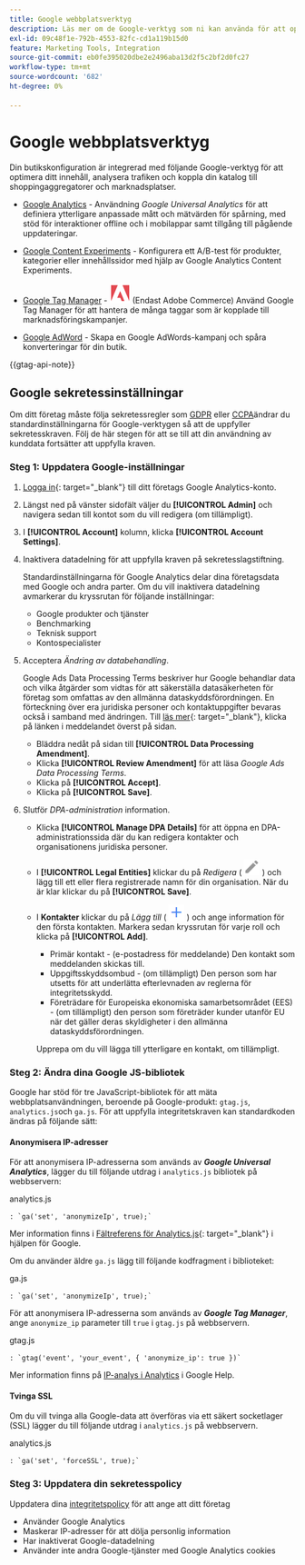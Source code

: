 ```yaml
---
title: Google webbplatsverktyg
description: Läs mer om de Google-verktyg som ni kan använda för att optimera ert innehåll, analysera trafiken och koppla samman er katalog med shoppingaggregatorer och marknadsplatser.
exl-id: 09c48f1e-792b-4553-82fc-cd1a119b15d0
feature: Marketing Tools, Integration
source-git-commit: eb0fe395020dbe2e2496aba13d2f5c2bf2d0fc27
workflow-type: tm+mt
source-wordcount: '682'
ht-degree: 0%

---
```


# Google webbplatsverktyg

Din butikskonfiguration är integrerad med följande Google-verktyg för att optimera ditt innehåll, analysera trafiken och koppla din katalog till shoppingaggregatorer och marknadsplatser.

- [Google Analytics](google-analytics.md) - Användning _Google Universal Analytics_ för att definiera ytterligare anpassade mått och mätvärden för spårning, med stöd för interaktioner offline och i mobilappar samt tillgång till pågående uppdateringar.

- [Google Content Experiments](google-content-experiments.md) - Konfigurera ett A/B-test för produkter, kategorier eller innehållssidor med hjälp av Google Analytics Content Experiments.

- [Google Tag Manager](google-tag-manager.md) - ![Adobe Commerce](../assets/adobe-logo.svg) (Endast Adobe Commerce) Använd Google Tag Manager för att hantera de många taggar som är kopplade till marknadsföringskampanjer.

- [Google AdWord](google-adwords.md) - Skapa en Google AdWords-kampanj och spåra konverteringar för din butik.

{{gtag-api-note}}

## Google sekretessinställningar

Om ditt företag måste följa sekretessregler som [GDPR](../getting-started/compliance-gdpr.md) eller [CCPA](../getting-started/compliance-ccpa.md)ändrar du standardinställningarna för Google-verktygen så att de uppfyller sekretesskraven. Följ de här stegen för att se till att din användning av kunddata fortsätter att uppfylla kraven.

### Steg 1: Uppdatera Google-inställningar

1. [Logga in][1]{: target=&quot;_blank&quot;} till ditt företags Google Analytics-konto.

1. Längst ned på vänster sidofält väljer du **[!UICONTROL Admin]** och navigera sedan till kontot som du vill redigera (om tillämpligt).

1. I **[!UICONTROL Account]** kolumn, klicka **[!UICONTROL Account Settings]**.

1. Inaktivera datadelning för att uppfylla kraven på sekretesslagstiftning.

   Standardinställningarna för Google Analytics delar dina företagsdata med Google och andra parter. Om du vill inaktivera datadelning avmarkerar du kryssrutan för följande inställningar:

   - Google produkter och tjänster
   - Benchmarking
   - Teknisk support
   - Kontospecialister

1. Acceptera _Ändring av databehandling_.

   Google Ads Data Processing Terms beskriver hur Google behandlar data och vilka åtgärder som vidtas för att säkerställa datasäkerheten för företag som omfattas av den allmänna dataskyddsförordningen. En förteckning över era juridiska personer och kontaktuppgifter bevaras också i samband med ändringen. Till [läs mer][2]{: target=&quot;_blank&quot;}, klicka på länken i meddelandet överst på sidan.

   - Bläddra nedåt på sidan till **[!UICONTROL Data Processing Amendment]**.
   - Klicka **[!UICONTROL Review Amendment]** för att läsa _Google Ads Data Processing Terms_.
   - Klicka på **[!UICONTROL Accept]**.
   - Klicka på **[!UICONTROL Save]**.

1. Slutför _DPA-administration_ information.

   - Klicka **[!UICONTROL Manage DPA Details]** för att öppna en DPA-administrationssida där du kan redigera kontakter och organisationens juridiska personer.

   - I **[!UICONTROL Legal Entities]** klickar du på _Redigera_ ( ![Google redigeringsikon](./assets/google-icon-edit.png) ) och lägg till ett eller flera registrerade namn för din organisation. När du är klar klickar du på **[!UICONTROL Save]**.

   - I **Kontakter** klickar du på _Lägg till_ ( ![Google-ikon](./assets/google-icon-add.png) ) och ange information för den första kontakten. Markera sedan kryssrutan för varje roll och klicka på **[!UICONTROL Add]**.

      - Primär kontakt - (e-postadress för meddelande) Den kontakt som meddelanden skickas till.
      - Uppgiftsskyddsombud - (om tillämpligt) Den person som har utsetts för att underlätta efterlevnaden av reglerna för integritetsskydd.
      - Företrädare för Europeiska ekonomiska samarbetsområdet (EES) - (om tillämpligt) den person som företräder kunder utanför EU när det gäller deras skyldigheter i den allmänna dataskyddsförordningen.

     Upprepa om du vill lägga till ytterligare en kontakt, om tillämpligt.

### Steg 2: Ändra dina Google JS-bibliotek

Google har stöd för tre JavaScript-bibliotek för att mäta webbplatsanvändningen, beroende på Google-produkt: `gtag.js`, `analytics.js`och `ga.js`. För att uppfylla integritetskraven kan standardkoden ändras på följande sätt:

#### Anonymisera IP-adresser

För att anonymisera IP-adresserna som används av **_Google Universal Analytics_**, lägger du till följande utdrag i `analytics.js` bibliotek på webbservern:

analytics.js

```
: `ga('set', 'anonymizeIp', true);`
```

Mer information finns i [Fältreferens för Analytics.js][3]{: target=&quot;_blank&quot;} i hjälpen för Google.

Om du använder äldre `ga.js` lägg till följande kodfragment i biblioteket:

ga.js

```
: `ga('set', 'anonymizeIp', true);`
```

För att anonymisera IP-adresserna som används av **_Google Tag Manager_**, ange `anonymize_ip` parameter till `true` i `gtag.js` på webbservern.

gtag.js

```
: `gtag('event', 'your_event', { 'anonymize_ip': true })`
```

Mer information finns på [IP-analys i Analytics][4] i Google Help.

#### Tvinga SSL

Om du vill tvinga alla Google-data att överföras via ett säkert socketlager (SSL) lägger du till följande utdrag i `analytics.js` på webbservern.

analytics.js

```
: `ga('set', 'forceSSL', true);`
```

### Steg 3: Uppdatera din sekretesspolicy

Uppdatera dina [integritetspolicy](../getting-started/privacy-policy.md) för att ange att ditt företag

- Använder Google Analytics
- Maskerar IP-adresser för att dölja personlig information
- Har inaktiverat Google-datadelning
- Använder inte andra Google-tjänster med Google Analytics cookies

[1]: https://www.google.com/analytics/
[2]: https://support.google.com/analytics/answer/3379636
[3]: https://developers.google.com/analytics/devguides/collection/analyticsjs/field-reference
[4]: https://support.google.com/analytics/answer/2763052
